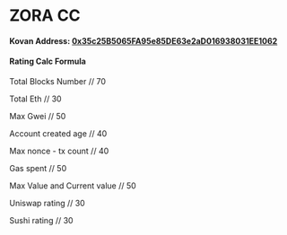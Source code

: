 # ZORA CC

#### Kovan Address: [0x35c25B5065FA95e85DE63e2aD016938031EE1062](https://kovan.etherscan.io/address/0x35c25B5065FA95e85DE63e2aD016938031EE1062)

#### Rating Calc Formula

Total Blocks Number // 70

Total Eth // 30

Max Gwei // 50

Account created age // 40

Max nonce - tx count // 40

Gas spent // 50

Max Value and Current value  // 50

Uniswap rating // 30

Sushi rating // 30